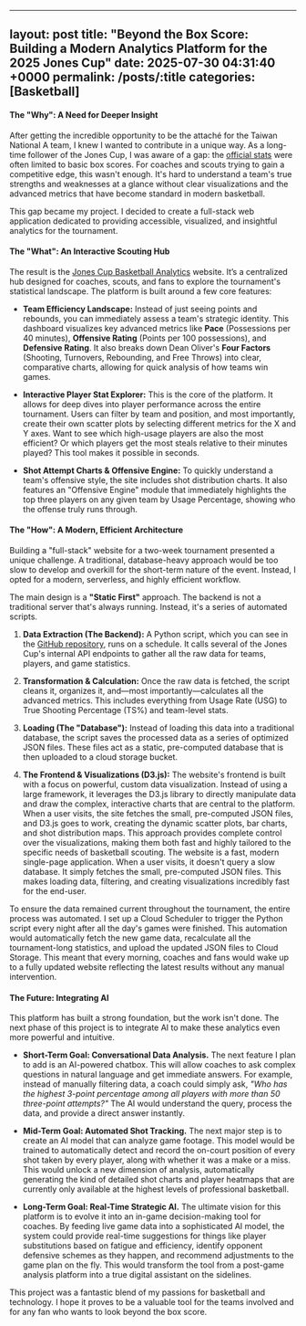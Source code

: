 
---
layout: post
title:  "Beyond the Box Score: Building a Modern Analytics Platform for the 2025 Jones Cup"
date:   2025-07-30 04:31:40 +0000
permalink: /posts/:title
categories: [Basketball]
---

#### The "Why": A Need for Deeper Insight

After getting the incredible opportunity to be the attaché for the Taiwan National A team, I knew I wanted to contribute in a unique way. As a long-time follower of the Jones Cup, I was aware of a gap: the [official stats](https://jonescup.meetagile.com/) were often limited to basic box scores. For coaches and scouts trying to gain a competitive edge, this wasn't enough. It's hard to understand a team's true strengths and weaknesses at a glance without clear visualizations and the advanced metrics that have become standard in modern basketball.

This gap became my project. I decided to create a full-stack web application dedicated to providing accessible, visualized, and insightful analytics for the tournament.

#### The "What": An Interactive Scouting Hub

The result is the [Jones Cup Basketball Analytics](https://jonescup.web.app/) website. It’s a centralized hub designed for coaches, scouts, and fans to explore the tournament's statistical landscape. The platform is built around a few core features:

* **Team Efficiency Landscape:** Instead of just seeing points and rebounds, you can immediately assess a team's strategic identity. This dashboard visualizes key advanced metrics like **Pace** (Possessions per 40 minutes), **Offensive Rating** (Points per 100 possessions), and **Defensive Rating**. It also breaks down Dean Oliver's **Four Factors** (Shooting, Turnovers, Rebounding, and Free Throws) into clear, comparative charts, allowing for quick analysis of how teams win games.

* **Interactive Player Stat Explorer:** This is the core of the platform. It allows for deep dives into player performance across the entire tournament. Users can filter by team and position, and most importantly, create their own scatter plots by selecting different metrics for the X and Y axes. Want to see which high-usage players are also the most efficient? Or which players get the most steals relative to their minutes played? This tool makes it possible in seconds.

* **Shot Attempt Charts & Offensive Engine:** To quickly understand a team's offensive style, the site includes shot distribution charts. It also features an "Offensive Engine" module that immediately highlights the top three players on any given team by Usage Percentage, showing who the offense truly runs through.

#### The "How": A Modern, Efficient Architecture

Building a "full-stack" website for a two-week tournament presented a unique challenge. A traditional, database-heavy approach would be too slow to develop and overkill for the short-term nature of the event. Instead, I opted for a modern, serverless, and highly efficient workflow.

The main design is a **"Static First"** approach. The backend is not a traditional server that's always running. Instead, it's a series of automated scripts.

1.  **Data Extraction (The Backend):** A Python script, which you can see in the [GitHub repository](https://github.com/jhsu12/jones_cup_backend), runs on a schedule. It calls several of the Jones Cup's internal API endpoints to gather all the raw data for teams, players, and game statistics.

2.  **Transformation & Calculation:** Once the raw data is fetched, the script cleans it, organizes it, and—most importantly—calculates all the advanced metrics. This includes everything from Usage Rate (USG) to True Shooting Percentage (TS%) and team-level stats.

3.  **Loading (The "Database"):** Instead of loading this data into a traditional database, the script saves the processed data as a series of optimized JSON files. These files act as a static, pre-computed database that is then uploaded to a cloud storage bucket.

4.  **The Frontend & Visualizations (D3.js):** The website's frontend is built with a focus on powerful, custom data visualization. Instead of using a large framework, it leverages the D3.js library to directly manipulate data and draw the complex, interactive charts that are central to the platform. When a user visits, the site fetches the small, pre-computed JSON files, and D3.js goes to work, creating the dynamic scatter plots, bar charts, and shot distribution maps. This approach provides complete control over the visualizations, making them both fast and highly tailored to the specific needs of basketball scouting. The website is a fast, modern single-page application. When a user visits, it doesn't query a slow database. It simply fetches the small, pre-computed JSON files. This makes loading data, filtering, and creating visualizations incredibly fast for the end-user.

To ensure the data remained current throughout the tournament, the entire process was automated. I set up a Cloud Scheduler to trigger the Python script every night after all the day's games were finished. This automation would automatically fetch the new game data, recalculate all the tournament-long statistics, and upload the updated JSON files to Cloud Storage. This meant that every morning, coaches and fans would wake up to a fully updated website reflecting the latest results without any manual intervention.

#### The Future: Integrating AI

This platform has built a strong foundation, but the work isn't done. The next phase of this project is to integrate AI to make these analytics even more powerful and intuitive.

* **Short-Term Goal: Conversational Data Analysis.** The next feature I plan to add is an AI-powered chatbox. This will allow coaches to ask complex questions in natural language and get immediate answers. For example, instead of manually filtering data, a coach could simply ask, *"Who has the highest 3-point percentage among all players with more than 50 three-point attempts?"* The AI would understand the query, process the data, and provide a direct answer instantly.

* **Mid-Term Goal: Automated Shot Tracking.** The next major step is to create an AI model that can analyze game footage. This model would be trained to automatically detect and record the on-court position of every shot taken by every player, along with whether it was a make or a miss. This would unlock a new dimension of analysis, automatically generating the kind of detailed shot charts and player heatmaps that are currently only available at the highest levels of professional basketball.

* **Long-Term Goal: Real-Time Strategic AI.** The ultimate vision for this platform is to evolve it into an in-game decision-making tool for coaches. By feeding live game data into a sophisticated AI model, the system could provide real-time suggestions for things like player substitutions based on fatigue and efficiency, identify opponent defensive schemes as they happen, and recommend adjustments to the game plan on the fly. This would transform the tool from a post-game analysis platform into a true digital assistant on the sidelines.

This project was a fantastic blend of my passions for basketball and technology. I hope it proves to be a valuable tool for the teams involved and for any fan who wants to look beyond the box score.